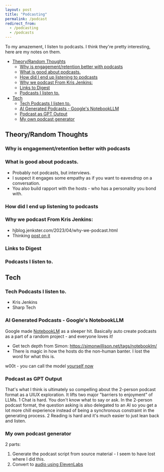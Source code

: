 ```yaml
---
layout: post
title: "Podcasting"
permalink: /podcast
redirect_from:
  - /podcasting
  - /podcasts
---
```


To my amazement, I listen to podcasts. I think they're pretty interesting, here are my notes on them.

<!-- prettier-ignore-start -->
<!-- vim-markdown-toc-start -->

- [Theory/Random Thoughts](#theoryrandom-thoughts)
  - [Why is engagement/retention better with podcasts](#why-is-engagementretention-better-with-podcasts)
  - [What is good about podcasts.](#what-is-good-about-podcasts)
  - [How did I end up listening to podcasts](#how-did-i-end-up-listening-to-podcasts)
  - [Why we podcast From Kris Jenkins:](#why-we-podcast-from-kris-jenkins)
  - [Links to Digest](#links-to-digest)
  - [Podcasts I listen to.](#podcasts-i-listen-to)
- [Tech](#tech)
  - [Tech Podcasts I listen to.](#tech-podcasts-i-listen-to)
  - [AI Generated Podcasts - Google's NotebookLLM](#ai-generated-podcasts---googles-notebookllm)
  - [Podcast as GPT Output](#podcast-as-gpt-output)
  - [My own podcast generator](#my-own-podcast-generator)

<!-- vim-markdown-toc-end -->
<!-- prettier-ignore-end -->

## Theory/Random Thoughts

### Why is engagement/retention better with podcasts

### What is good about podcasts.

- Probably not podcasts, but interviews.
- I suspect it engages some empathy as if you want to eavesdrop on a conversation.
- You also build rapport with the hosts - who has a personality you bond with.

### How did I end up listening to podcasts

### Why we podcast From Kris Jenkins:

- hjblog.jenkster.com/2023/04/why-we-podcast.html
- Thinking [post on it](https://gist.github.com/idvorkin/db95e0785cf700974ef3248888d83abe)

### Links to Digest

### Podcasts I listen to.

## Tech

### Tech Podcasts I listen to.

- Kris Jenkins
- Sharp Tech

### AI Generated Podcasts - Google's NotebookLLM

Google made [NotebookLM](https://notebooklm.google.com/) as a sleeper hit. Basically auto create podcasts as a part of a random project - and everyone loves it!

- Get tech depth from Simon: https://simonwillison.net/tags/notebooklm/
- There is magic in how the hosts do the non-human banter. I lost the word for what this is.

w00t - you can call the model [yourself now](https://github.com/idvorkin/nlp/blob/a756b866b0cc1b6fdd24d2eb50cef9f46c749ed6/tts.py?plain=1#L169)

### Podcast as GPT Output

That's what I think is ultimately so compelling about the 2-person podcast format as a UIUX exploration. It lifts two major "barriers to enjoyment" of LLMs. 1 Chat is hard. You don't know what to say or ask. In the 2-person podcast format, the question asking is also delegated to an AI so you get a lot more chill experience instead of being a synchronous constraint in the generating process. 2 Reading is hard and it's much easier to just lean back and listen.

### My own podcast generator

2 parts:

1. Generate the podcast script from source material - I seem to have lost where I did this.
2. Convert to [audio using ElevenLabs](https://github.com/idvorkin/nlp/blob/777c10e0b525951916e13b7a2d3bd3fe151dbb92/tts.py?plain=1#L117)
